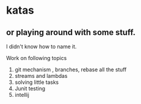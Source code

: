 # katas

## or playing around with some stuff.
I didn't know how to name it.

Work on following topics
1. git mechanism , branches, rebase all the stuff
2. streams and lambdas
3. solving little tasks
4. Junit testing
5. intellij

